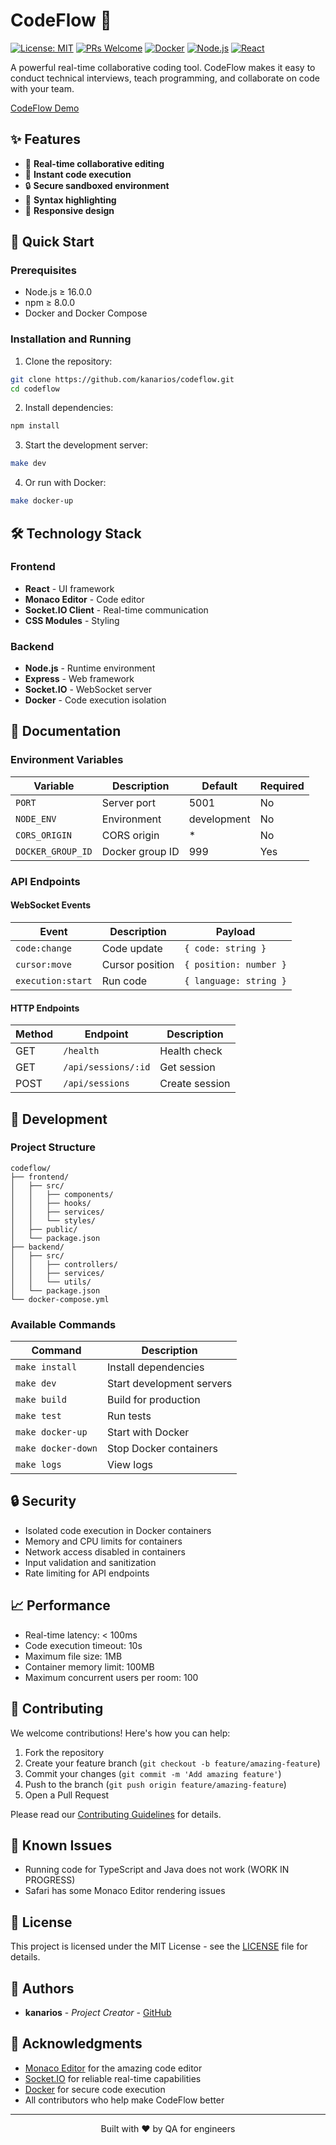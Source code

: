 # CodeFlow 🚀

[![License: MIT](https://img.shields.io/badge/License-MIT-green.svg)](https://opensource.org/licenses/MIT)
[![PRs Welcome](https://img.shields.io/badge/PRs-welcome-brightgreen.svg)](http://makeapullrequest.com)
[![Docker](https://img.shields.io/badge/docker-%230db7ed.svg?style=flat&logo=docker&logoColor=white)](https://www.docker.com/)
[![Node.js](https://img.shields.io/badge/node.js-%2343853D.svg?style=flat&logo=node.js&logoColor=white)](https://nodejs.org/)
[![React](https://img.shields.io/badge/react-%2320232a.svg?style=flat&logo=react&logoColor=%2361DAFB)](https://reactjs.org/)

A powerful real-time collaborative coding tool. CodeFlow makes it easy to conduct technical interviews, teach programming, and collaborate on code with your team.

[CodeFlow Demo](https://livecoding-327628718bd5.herokuapp.com)

## ✨ Features

- 🔄 **Real-time collaborative editing**
- 🚀 **Instant code execution**
- 🔒 **Secure sandboxed environment**
- 🎨 **Syntax highlighting**
- 📱 **Responsive design**

## 🚀 Quick Start

### Prerequisites

- Node.js ≥ 16.0.0
- npm ≥ 8.0.0
- Docker and Docker Compose

### Installation and Running

1. Clone the repository:

```bash
git clone https://github.com/kanarios/codeflow.git
cd codeflow
```

2. Install dependencies:

```bash
npm install
```

3. Start the development server:

```bash
make dev
```

4. Or run with Docker:

```bash
make docker-up
```

## 🛠️ Technology Stack

### Frontend
- **React** - UI framework
- **Monaco Editor** - Code editor
- **Socket.IO Client** - Real-time communication
- **CSS Modules** - Styling

### Backend
- **Node.js** - Runtime environment
- **Express** - Web framework
- **Socket.IO** - WebSocket server
- **Docker** - Code execution isolation

## 📖 Documentation

### Environment Variables

| Variable | Description | Default | Required |
|----------|-------------|---------|----------|
| `PORT` | Server port | 5001 | No |
| `NODE_ENV` | Environment | development | No |
| `CORS_ORIGIN` | CORS origin | * | No |
| `DOCKER_GROUP_ID` | Docker group ID | 999 | Yes |

### API Endpoints

#### WebSocket Events

| Event | Description | Payload |
|-------|-------------|---------|
| `code:change` | Code update | `{ code: string }` |
| `cursor:move` | Cursor position | `{ position: number }` |
| `execution:start` | Run code | `{ language: string }` |

#### HTTP Endpoints

| Method | Endpoint | Description |
|--------|----------|-------------|
| GET | `/health` | Health check |
| GET | `/api/sessions/:id` | Get session |
| POST | `/api/sessions` | Create session |

## 🔧 Development

### Project Structure

```
codeflow/
├── frontend/
│   ├── src/
│   │   ├── components/
│   │   ├── hooks/
│   │   ├── services/
│   │   └── styles/
│   ├── public/
│   └── package.json
├── backend/
│   ├── src/
│   │   ├── controllers/
│   │   ├── services/
│   │   └── utils/
│   └── package.json
└── docker-compose.yml
```

### Available Commands

| Command | Description |
|---------|-------------|
| `make install` | Install dependencies |
| `make dev` | Start development servers |
| `make build` | Build for production |
| `make test` | Run tests |
| `make docker-up` | Start with Docker |
| `make docker-down` | Stop Docker containers |
| `make logs` | View logs |

## 🔒 Security

- Isolated code execution in Docker containers
- Memory and CPU limits for containers
- Network access disabled in containers
- Input validation and sanitization
- Rate limiting for API endpoints

## 📈 Performance

- Real-time latency: < 100ms
- Code execution timeout: 10s
- Maximum file size: 1MB
- Container memory limit: 100MB
- Maximum concurrent users per room: 100

## 🤝 Contributing

We welcome contributions! Here's how you can help:

1. Fork the repository
2. Create your feature branch (`git checkout -b feature/amazing-feature`)
3. Commit your changes (`git commit -m 'Add amazing feature'`)
4. Push to the branch (`git push origin feature/amazing-feature`)
5. Open a Pull Request

Please read our [Contributing Guidelines](CONTRIBUTING.md) for details.

## 🐛 Known Issues

- Running code for TypeScript and Java does not work (WORK IN PROGRESS)
- Safari has some Monaco Editor rendering issues

## 📝 License

This project is licensed under the MIT License - see the [LICENSE](LICENSE) file for details.

## 👥 Authors

- **kanarios** - *Project Creator* - [GitHub](https://github.com/kanarios)

## 🙏 Acknowledgments

- [Monaco Editor](https://microsoft.github.io/monaco-editor/) for the amazing code editor
- [Socket.IO](https://socket.io/) for reliable real-time capabilities
- [Docker](https://www.docker.com/) for secure code execution
- All contributors who help make CodeFlow better

---

<p align="center">
  Built with ❤️ by QA for engineers
</p>

